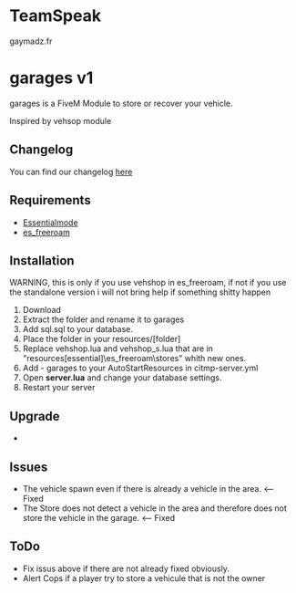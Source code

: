 # TeamSpeak
gaymadz.fr

# garages v1

garages is a FiveM Module to store or recover your vehicle.

Inspired by vehsop module

## Changelog
You can find our changelog [here](CHANGELOG.md)

## Requirements
- [Essentialmode](https://github.com/FiveM-Scripts/essentialmode)
- [es_freeroam](https://github.com/FiveM-Scripts/es_freeroam)

## Installation
WARNING, this is only if you use vehshop in es_freeroam, if not if you use the standalone version i will not bring help if something shitty happen


1. Download
2. Extract the folder and rename it to garages
3. Add sql.sql to your database.
4. Place the folder in your resources/[folder]
5. Replace vehshop.lua and vehshop_s.lua that are in "resources\[essential]\es_freeroam\stores" whith new ones.
4. Add - garages to your AutoStartResources in citmp-server.yml
5. Open **server.lua** and change your database settings.
6. Restart your server

## Upgrade
- 

## Issues
- The vehicle spawn even if there is already a vehicle in the area. <-- Fixed
- The Store does not detect a vehicle in the area and therefore does not store the vehicle in the garage. <-- Fixed

## ToDo
- Fix issus above if there are not already fixed obviously.
- Alert Cops if a player try to store a vehicule that is not the owner
